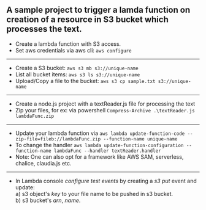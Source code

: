 ## A sample project to trigger a lamda function on creation of a resource in S3 bucket which processes the text.

-   Create a lambda function with S3 access.
-   Set aws credentials via aws cli: `aws configure`

---

-   Create a S3 bucket: `aws s3 mb s3://unique-name`
-   List all bucket items: `aws s3 ls s3://unique-name`
-   Upload/Copy a file to the bucket: `aws s3 cp sample.txt s3://unique-name`

---

-   Create a node.js project with a textReader.js file for processing the text
-   Zip your files, for ex: via powershell `Compress-Archive .\textReader.js lambdaFunc.zip`

---

-   Update your lambda function via `aws lambda update-function-code --zip-file=fileb://lambdaFunc.zip --function-name unique-name`
-   To change the handler `aws lambda update-function-configuration --function-name lambdaFunc --handler textReader.handler`
-   Note: One can also opt for a framework like AWS SAM, serverless, chalice, claudia.js etc.

---

-   In Lambda console _configure test events_ by creating a _s3 put_ event and update:  
    a) s3 object's _key_ to your file name to be pushed in s3 bucket.   
    b) s3 bucket's _arn_, _name_.   


